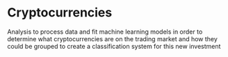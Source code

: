 # Cryptocurrencies

Analysis to process data and fit machine learning models in order to determine what cryptocurrencies are on the trading market and how they could be grouped to create a classification system for this new investment